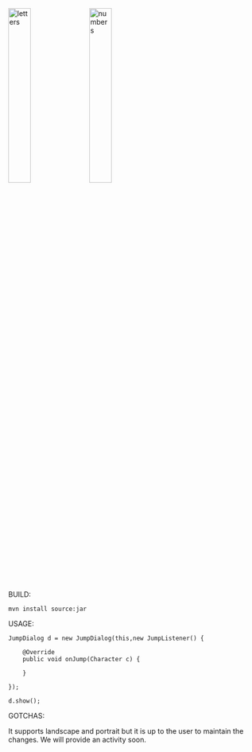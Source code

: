 <div>
<img src="http://i.imgur.com/OmQGY.png" alt="letters" width="30%"/>
&nbsp;
<img src="http://i.imgur.com/DtnAm.png" alt="numbers" width="30%"/>
</div>
BUILD:

	mvn install source:jar


USAGE:

	JumpDialog d = new JumpDialog(this,new JumpListener() {

		@Override
		public void onJump(Character c) {

		}

	});

	d.show();

GOTCHAS:

It supports landscape and portrait but it is up to the user to maintain the changes.  We will provide an activity soon.

